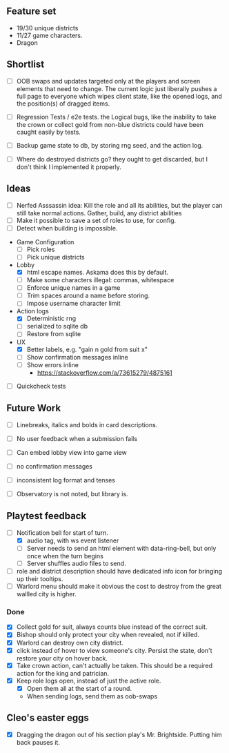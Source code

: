  ## Feature set
 - 19/30 unique districts
 - 11/27 game characters.
 - Dragon


## Shortlist
- [ ] OOB swaps and updates targeted only at the players and screen elements that need to change. The current logic just liberally pushes a full page to everyone which wipes client state, like the opened logs, and the position(s) of dragged items.
- [ ] Regression Tests / e2e tests. the Logical bugs, like the inability to take the crown or collect gold from non-blue districts could have been caught easily by tests.
- [ ] Backup game state to db, by storing rng seed, and the action log.
- [ ] Where do destroyed districts go? they ought to get discarded, but I don't think I implemented it properly.


## Ideas
- [ ] Nerfed Asssassin idea: Kill the role and all its abilities, but the player can still take normal actions. Gather, build, any district abilities
- [ ] Make it possible to save a set of roles to use, for config.
- [ ] Detect when building is impossible.
- Game Configuration
    - [ ] Pick roles
    - [ ] Pick unique districts

- Lobby
    - [x] html escape names. Askama does this by default.
    - [ ] Make some characters illegal: commas, whitespace
    - [ ] Enforce unique names in a game
    - [ ] Trim spaces around a name before storing.
    - [ ] Impose username character limit

- Action logs
    - [x] Deterministic rng
    - [ ] serialized to sqlite db
    - [ ] Restore from sqlite

- UX
    - [x] Better labels, e.g. "gain n gold from suit x"
    - [ ] Show confirmation messages inline
    - [ ] Show errors inline
        - https://stackoverflow.com/a/73615279/4875161
- [ ] Quickcheck tests

## Future Work

- [ ] Linebreaks, italics and bolds in card descriptions.
- [ ] No user feedback when a submission fails
- [ ] Can embed lobby view into game view
- [ ] no confirmation messages
- [ ] inconsistent log format and tenses
- [ ] Observatory is not noted, but library is.


## Playtest feedback
- [ ] Notification bell for start of turn.
    - [x] audio tag, with ws event listener
    - [ ] Server needs to send an html element with data-ring-bell, but only once when the turn begins
    - [ ] Server shuffles audio files to send.
- [ ] role and district description should have dedicated info icon for bringing up their tooltips.
- [ ] Warlord menu should make it obvious the cost to destroy from the great wallled city is higher.

### Done
- [x] Collect gold for suit, always counts blue instead of the correct suit.
- [x] Bishop should only protect your city when revealed, not if killed.
- [x] Warlord can destroy own city district.
- [x] click instead of hover to view someone's city. Persist the state, don't restore your city on hover back.
- [x] Take crown action, can't actually be taken. This should be a required action for the king and patrician.
- [x] Keep role logs open, instead of just the active role.
	- [x] Open them all at the start of a round.
	- When sending logs, send them as oob-swaps 

## Cleo's easter eggs
- [x] Dragging the dragon out of his section play's Mr. Brightside. Putting him back pauses it.
